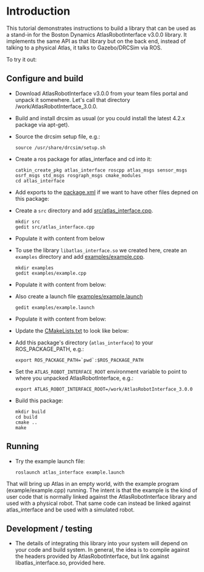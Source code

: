 # Introduction

This tutorial demonstrates instructions to build a library that can be used as a stand-in for the
Boston Dynamics AtlasRobotInterface v3.0.0 library.  It implements the same API as that library but on
the back end, instead of talking to a physical Atlas, it talks to 
Gazebo/DRCSim via ROS.

To try it out:

## Configure and build

* Download AtlasRobotInterface v3.0.0 from your team files portal and unpack it somewhere.  Let's call that directory /work/AtlasRobotInterface_3.0.0.

* Build and install drcsim as usual (or you could install the latest 4.2.x package via apt-get).

* Source the drcsim setup file, e.g.:

    ~~~
    source /usr/share/drcsim/setup.sh
    ~~~

* Create a ros package for atlas_interface and cd into it:

    ~~~
    catkin_create_pkg atlas_interface roscpp atlas_msgs sensor_msgs osrf_msgs std_msgs rosgraph_msgs cmake_modules
    cd atlas_interface
    ~~~

* Add exports to the [package.xml](https://github.com/osrf/gazebo_tutorials/raw/master/drcsim_atlas_robot_interface/files/atlas_interface/package.xml) if we want to have other files depned on this package:
    <include src='https://github.com/osrf/gazebo_tutorials/raw/master/drcsim_atlas_robot_interface/files/atlas_interface/package.xml' />

* Create a `src` directory and add [src/atlas_interface.cpp](https://github.com/osrf/gazebo_tutorials/raw/master/drcsim_atlas_robot_interface/files/atlas_interface/src/atlas_interface.cpp).

    ~~~
    mkdir src
    gedit src/atlas_interface.cpp
    ~~~

* Populate it with content from below
    <include src='https://github.com/osrf/gazebo_tutorials/raw/master/drcsim_atlas_robot_interface/files/atlas_interface/src/atlas_interface.cpp' />

* To use the library `libatlas_interface.so` we created here, create an `examples` directory and add [examples/example.cpp](https://github.com/osrf/gazebo_tutorials/raw/master/drcsim_atlas_robot_interface/files/atlas_interface/examples/example.cpp).

    ~~~
    mkdir examples
    gedit examples/example.cpp
    ~~~

* Populate it with content from below:
    <include src='https://github.com/osrf/gazebo_tutorials/raw/master/drcsim_atlas_robot_interface/files/atlas_interface/examples/example.cpp' />

* Also create a launch file [examples/example.launch](https://github.com/osrf/gazebo_tutorials/raw/master/drcsim_atlas_robot_interface/files/atlas_interface/examples/example.launch)

    ~~~
    gedit examples/example.launch
    ~~~

* Populate it with content from below:
    <include src='https://github.com/osrf/gazebo_tutorials/raw/master/drcsim_atlas_robot_interface/files/atlas_interface/examples/example.launch' />

* Update the [CMakeLists.txt](https://github.com/osrf/gazebo_tutorials/raw/master/drcsim_atlas_robot_interface/files/atlas_interface/CMakeLists.txt) to look like below:
    <include src='https://github.com/osrf/gazebo_tutorials/raw/master/drcsim_atlas_robot_interface/files/atlas_interface/CMakeLists.txt' />

* Add this package's directory (`atlas_interface`) to your ROS_PACKAGE_PATH, e.g.:

    ~~~
    export ROS_PACKAGE_PATH=`pwd`:$ROS_PACKAGE_PATH
    ~~~

* Set the `ATLAS_ROBOT_INTERFACE_ROOT` environment variable to point to where
you unpacked AtlasRobotInterface, e.g.:

    ~~~
    export ATLAS_ROBOT_INTERFACE_ROOT=/work/AtlasRobotInterface_3.0.0
    ~~~

* Build this package:

    ~~~
    mkdir build
    cd build
    cmake ..
    make
    ~~~

## Running

* Try the example launch file:

    ~~~
    roslaunch atlas_interface example.launch
    ~~~

That will bring up Atlas in an empty world, with the example program
(example/example.cpp) running.  The intent is that the example is the kind of
user code that is normally linked against the AtlasRobotInterface library and
used with a physical robot.  That same code can instead be linked against 
atlas_interface and be used with a simulated robot.

## Development / testing

* The details of integrating this library into your system will depend on your
code and build system.  In general, the idea is to compile against the headers
provided by AtlasRobotInterface, but link against libatlas_interface.so,
provided here.
